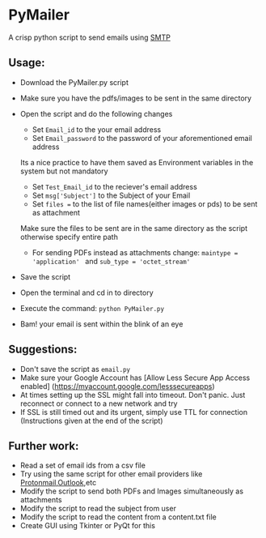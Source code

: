 # PyMailer 
A crisp python script to send emails using [SMTP](https://tools.ietf.org/html/rfc821.html)

## Usage: 
- Download the PyMailer.py script
- Make sure you have the pdfs/images to be sent in the same directory
- Open the script and do the following changes

  - Set ```Email_id``` to the your email address
  - Set ```Email_password``` to the password of your aforementioned email address
  
  Its a nice practice to have them saved as Environment variables in the system but not mandatory
  
  - Set ```Test_Email_id``` to the reciever's email address
  - Set ```msg['Subject']``` to the Subject of your Email
  - Set ```files =``` to the list of file names(either images or pds) to be sent as attachment
 
   Make sure the files to be sent are in the same directory as the script otherwise specify entire path
  - For sending PDFs instead  as attachments change: ```maintype = 'application' ``` and ```sub_type = 'octet_stream'```
- Save the script
- Open the terminal and cd in to directory 
- Execute the command: ```python PyMailer.py```
- Bam! your email is sent within the blink of an eye 

## Suggestions:
- Don't save the script as ```email.py```
- Make sure your Google Account has [Allow Less Secure App Access enabled] (https://myaccount.google.com/lesssecureapps)
- At times setting up the SSL might fall into timeout. Don't panic. Just reconnect or connect to a new network and try
- If SSL is still timed out and its urgent, simply use TTL for connection (Instructions given at the end of the script)

## Further work:
- Read a set of email ids from a csv file
- Try using the same script for other email providers like [Protonmail](protonmail.com),[Outlook](https://outlook.live.com/owa/),etc
- Modify the script to send both PDFs and Images simultaneously as attachments
- Modify the script to read the subject from user
- Modify the script to read the content from  a content.txt file
- Create GUI using Tkinter or PyQt for this
  

 
